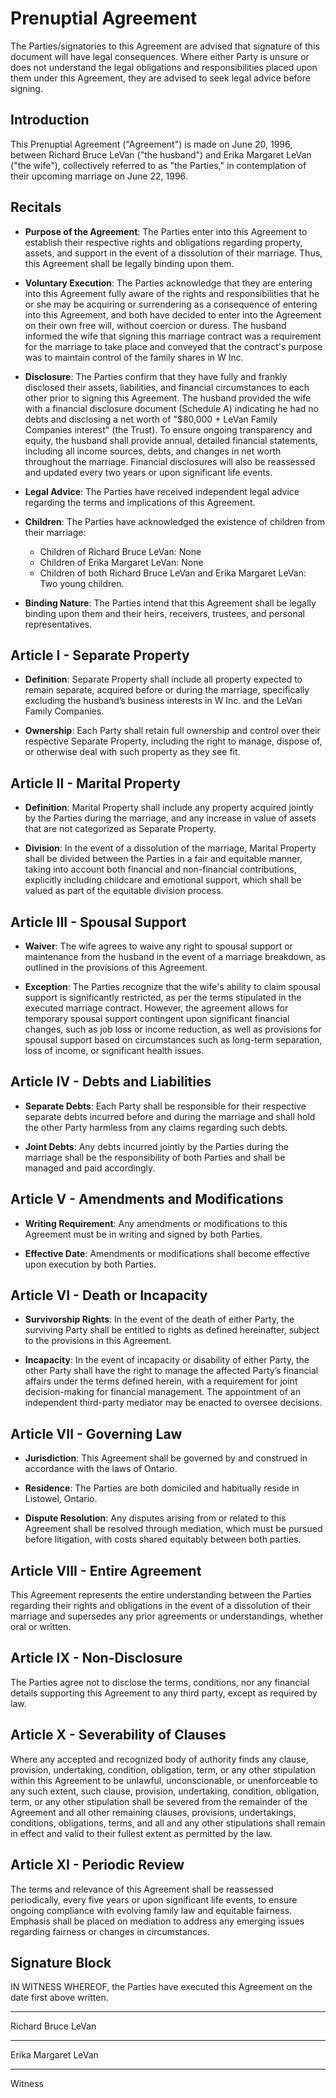 # Prenuptial Agreement

The Parties/signatories to this Agreement are advised that signature of this document will have legal consequences. Where either Party is unsure or does not understand the legal obligations and responsibilities placed upon them under this Agreement, they are advised to seek legal advice before signing.

## Introduction
This Prenuptial Agreement ("Agreement") is made on June 20, 1996, between Richard Bruce LeVan ("the husband") and Erika Margaret LeVan ("the wife"), collectively referred to as "the Parties," in contemplation of their upcoming marriage on June 22, 1996.

## Recitals
- **Purpose of the Agreement**: The Parties enter into this Agreement to establish their respective rights and obligations regarding property, assets, and support in the event of a dissolution of their marriage. Thus, this Agreement shall be legally binding upon them.

- **Voluntary Execution**: The Parties acknowledge that they are entering into this Agreement fully aware of the rights and responsibilities that he or she may be acquiring or surrendering as a consequence of entering into this Agreement, and both have decided to enter into the Agreement on their own free will, without coercion or duress. The husband informed the wife that signing this marriage contract was a requirement for the marriage to take place and conveyed that the contract's purpose was to maintain control of the family shares in W Inc.

- **Disclosure**: The Parties confirm that they have fully and frankly disclosed their assets, liabilities, and financial circumstances to each other prior to signing this Agreement. The husband provided the wife with a financial disclosure document (Schedule A) indicating he had no debts and disclosing a net worth of "$80,000 + LeVan Family Companies interest" (the Trust). To ensure ongoing transparency and equity, the husband shall provide annual, detailed financial statements, including all income sources, debts, and changes in net worth throughout the marriage. Financial disclosures will also be reassessed and updated every two years or upon significant life events.

- **Legal Advice**: The Parties have received independent legal advice regarding the terms and implications of this Agreement.

- **Children**: The Parties have acknowledged the existence of children from their marriage:
  - Children of Richard Bruce LeVan: None
  - Children of Erika Margaret LeVan: None
  - Children of both Richard Bruce LeVan and Erika Margaret LeVan: Two young children.

- **Binding Nature**: The Parties intend that this Agreement shall be legally binding upon them and their heirs, receivers, trustees, and personal representatives.

## Article I - Separate Property
- **Definition**: Separate Property shall include all property expected to remain separate, acquired before or during the marriage, specifically excluding the husband’s business interests in W Inc. and the LeVan Family Companies.

- **Ownership**: Each Party shall retain full ownership and control over their respective Separate Property, including the right to manage, dispose of, or otherwise deal with such property as they see fit.

## Article II - Marital Property
- **Definition**: Marital Property shall include any property acquired jointly by the Parties during the marriage, and any increase in value of assets that are not categorized as Separate Property.

- **Division**: In the event of a dissolution of the marriage, Marital Property shall be divided between the Parties in a fair and equitable manner, taking into account both financial and non-financial contributions, explicitly including childcare and emotional support, which shall be valued as part of the equitable division process.

## Article III - Spousal Support
- **Waiver**: The wife agrees to waive any right to spousal support or maintenance from the husband in the event of a marriage breakdown, as outlined in the provisions of this Agreement.

- **Exception**: The Parties recognize that the wife's ability to claim spousal support is significantly restricted, as per the terms stipulated in the executed marriage contract. However, the agreement allows for temporary spousal support contingent upon significant financial changes, such as job loss or income reduction, as well as provisions for spousal support based on circumstances such as long-term separation, loss of income, or significant health issues.

## Article IV - Debts and Liabilities
- **Separate Debts**: Each Party shall be responsible for their respective separate debts incurred before and during the marriage and shall hold the other Party harmless from any claims regarding such debts.

- **Joint Debts**: Any debts incurred jointly by the Parties during the marriage shall be the responsibility of both Parties and shall be managed and paid accordingly.

## Article V - Amendments and Modifications
- **Writing Requirement**: Any amendments or modifications to this Agreement must be in writing and signed by both Parties.

- **Effective Date**: Amendments or modifications shall become effective upon execution by both Parties.

## Article VI - Death or Incapacity

- **Survivorship Rights**: In the event of the death of either Party, the surviving Party shall be entitled to rights as defined hereinafter, subject to the provisions in this Agreement.

- **Incapacity**: In the event of incapacity or disability of either Party, the other Party shall have the right to manage the affected Party’s financial affairs under the terms defined herein, with a requirement for joint decision-making for financial management. The appointment of an independent third-party mediator may be enacted to oversee decisions.

## Article VII - Governing Law
- **Jurisdiction**: This Agreement shall be governed by and construed in accordance with the laws of Ontario.

- **Residence**: The Parties are both domiciled and habitually reside in Listowel, Ontario.

- **Dispute Resolution**: Any disputes arising from or related to this Agreement shall be resolved through mediation, which must be pursued before litigation, with costs shared equitably between both parties. 

## Article VIII - Entire Agreement
This Agreement represents the entire understanding between the Parties regarding their rights and obligations in the event of a dissolution of their marriage and supersedes any prior agreements or understandings, whether oral or written.

## Article IX - Non-Disclosure
The Parties agree not to disclose the terms, conditions, nor any financial details supporting this Agreement to any third party, except as required by law.

## Article X - Severability of Clauses
Where any accepted and recognized body of authority finds any clause, provision, undertaking, condition, obligation, term, or any other stipulation within this Agreement to be unlawful, unconscionable, or unenforceable to any such extent, such clause, provision, undertaking, condition, obligation, term, or any other stipulation shall be severed from the remainder of the Agreement and all other remaining clauses, provisions, undertakings, conditions, obligations, terms, and all and any other stipulations shall remain in effect and valid to their fullest extent as permitted by the law.

## Article XI - Periodic Review
The terms and relevance of this Agreement shall be reassessed periodically, every five years or upon significant life events, to ensure ongoing compliance with evolving family law and equitable fairness. Emphasis shall be placed on mediation to address any emerging issues regarding fairness or changes in circumstances.

## Signature Block
IN WITNESS WHEREOF, the Parties have executed this Agreement on the date first above written.

__________________________  
Richard Bruce LeVan

__________________________  
Erika Margaret LeVan

__________________________  
Witness